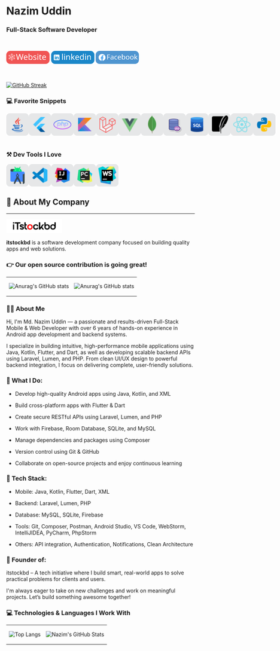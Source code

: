 # Nazim Uddin

### Full-Stack Software Developer

<br>

<div style="display: flex">

<a href="https://dscappstudio.com/"> <img src="assets/website.svg" alt="Website" height="35px" width="auto"></a>
<a href="https://www.linkedin.com/in/codewithnazim/"> <img src="assets/linkedin.svg" alt="Website" height="35px" width="auto"></a>
<a href="https://www.facebook.com/appdev.nazim"> <img src="assets/facebook.svg" alt="Website" height="35px" width="auto"></a>

</div>

<br>


[![GitHub Streak](https://github-readme-streak-stats.herokuapp.com?user=appcoderbd&theme=merko)](https://git.io/streak-stats)

### 💻 Favorite Snippets

<div style="display: flex">

<img src="assets/tach/java.svg" alt="Website" height="60px" width="60px">
<img src="assets/tach/flutter.svg" alt="Website" height="60px" width="60px">
<img src="assets/tach/php.svg" alt="Website" height="60px" width="60px">
<img src="assets/tach/kotlin.svg" alt="Website" height="60px" width="60px">
<img src="assets/tach/laravel.svg" alt="Website" height="60px" width="60px">
<img src="assets/tach/vue.svg" alt="Website" height="60px" width="60px">
<img src="assets/tach/mangodb.svg" alt="Website" height="60px" width="60px">
<img src="assets/tach/phpserver.svg" alt="Website" height="60px" width="60px">
<img src="assets/tach/sql.svg" alt="Website" height="60px" width="60px">
<img src="assets/tach/sqlite.svg" alt="Website" height="60px" width="60px">
<img src="assets/tach/react.svg" alt="Website" height="60px" width="60px">
<img src="assets/tach/python.svg" alt="Website" height="60px" width="60px">

</div>

<br>

### ⚒️ Dev Tools I Love

<div style="display: flex">

<img src="assets/tach/android-studio.svg" alt="Website" height="60px" width="60px">
<img src="assets/tach/vs-code.svg" alt="Website" height="60px" width="60px">
<img src="assets/tach/intelligide.svg" alt="Website" height="60px" width="60px">
<img src="assets/tach/pycharm.svg" alt="Website" height="60px" width="60px">
<img src="assets/tach/webstrom.svg" alt="Website" height="60px" width="60px">
</div>

## 🏢 About My Company
___
<div>
    <p>
        <a href="https://itstockbd.com/" ><img src="assets/itstockbd.svg" alt="itstockbd logo" width="150"/></a>
    </p>
</div>


**itstockbd** is a software development company focused on building quality apps and web solutions.



### 👉 Our open source contribution is going great!

<table>
<tbody>
<tr>
<td>
<div style="cursor: pointer" href="https://github.com/appcoderbd/Java" >

![Anurag's GitHub stats](https://github-readme-stats.vercel.app/api/pin/?username=appcoderbd&repo=Java&theme=radical)

</div>
</td>

<td>
<div style="cursor: pointer" href="https://github.com/appcoderbd/atch-The-Ball-Python-Game" >

![Anurag's GitHub stats](https://github-readme-stats.vercel.app/api/pin/?username=appcoderbd&repo=atch-The-Ball-Python-Game&theme=merko)

</div>
</td>

</tr>
</tbody>
</table>

### 👨‍💻 About Me

Hi, I'm Md. Nazim Uddin — a passionate and results-driven Full-Stack Mobile & Web Developer with over 6 
years of hands-on experience in Android app development and backend systems.

I specialize in building intuitive, high-performance mobile applications using Java, Kotlin, Flutter, 
and Dart, as well as developing scalable backend APIs using Laravel, Lumen, and PHP. From clean UI/UX 
design to powerful backend integration, I focus on delivering complete, user-friendly solutions.

### 🚀 What I Do:
- Develop high-quality Android apps using Java, Kotlin, and XML

- Build cross-platform apps with Flutter & Dart

- Create secure RESTful APIs using Laravel, Lumen, and PHP

- Work with Firebase, Room Database, SQLite, and MySQL

- Manage dependencies and packages using Composer

- Version control using Git & GitHub

- Collaborate on open-source projects and enjoy continuous learning

### 🧰 Tech Stack:
- Mobile: Java, Kotlin, Flutter, Dart, XML

- Backend: Laravel, Lumen, PHP

- Database: MySQL, SQLite, Firebase

- Tools: Git, Composer, Postman, Android Studio, VS Code, WebStorm, IntelliJIDEA, PyCharm, PhpStorm

- Others: API integration, Authentication, Notifications, Clean Architecture


### 🏢 Founder of:
itstockbd – A tech initiative where I build smart, real-world apps to solve practical 
problems for clients and users.

I'm always eager to take on new challenges and work on meaningful projects. 
Let’s build something awesome together!

### 💻 Technologies & Languages I Work With

<table>
<tbody>
<tr>
<td>
<div style="cursor: pointer" href="https://github.com/appcoderbd/Java" >

![Top Langs](https://github-readme-stats.vercel.app/api/top-langs/?username=appcoderbd&layout=donut&theme=tokyonight)

</div>
</td>

<td>
<div style="cursor: pointer" href="https://github.com/appcoderbd/atch-The-Ball-Python-Game" >

![Nazim's GitHub Stats](https://github-readme-stats.vercel.app/api?username=appcoderbd&show_icons=true&theme=tokyonight)

</div>
</td>

</tr>
</tbody>
</table>